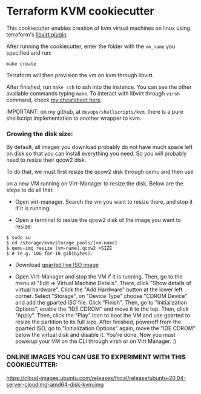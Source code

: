 # Terraform KVM cookiecutter

This cookiecutter enables creation of kvm virtual machines on linux using
terraform's [libvirt plugin](https://github.com/dmacvicar/terraform-provider-libvirt/).

After running the cookiecutter, enter the folder with the `vm_name` you
specified and run:

`make create`

Terraform will then provision the vm on kvm through libvirt.

After finished, run `make ssh` to ssh into the instance. You can see the other
available commands typing `make`. To interact with libvirt through `virsh`
command, check [my cheatsheet
here](https://github.com/tiagoprn/devops/blob/master/cheats/kvm.cheat).

IMPORTANT: on my github, at `devops/shellscripts/kvm`, there is a pure
shellscript implementation to another wrapper to kvm.

### Growing the disk size:

By default, all images you download probably do not have much space left on
disk so that you can install everything you need. So you will probably need to
resize their qcow2 disk.

To do that, we must first resize the qcow2 disk through qemu and then use

on a new VM running on Virt-Manager to resize the disk. Below are the steps to
do all that:

- Open virt-manager. Search the vm you want to resize there, and stop it if it is
  running.

- Open a terminal to resize the qcow2 disk of the image you want to resize:

```
$ sudo su
$ cd /storage/kvm/storage_pools/[vm-name]
$ qemu-img resize [vm-name].qcow2 +SIZE
$ # (e.g. 10G for 10 gibibytes).
```

- Download [gparted live ISO image](https://downloads.sourceforge.net/gparted/gparted-live-1.1.0-3-amd64.iso)

- Open Virt-Manager and stop the VM if it is running. Then, go to the menu at
  "Edit => Virtual Machine Details". There, click "Show details of virtual
hardware". Click the "Add Hardware" button at the lower left corner. Select
"Storage", on "Device Type" choose "CDROM Device" and add the gparted ISO file.
Click "Finish". Then, go to "Initialization Options", enable the "IDE CDROM"
and move it to the top. Then, click "Apply". Then, click the "Play" icon to
boot the VM and use gparted to resize the partition to its full size. After
finished, poweroff from the gparted ISO, go to "Initialization Options" again,
move the "IDE CDROM" below the virtual disk and disable it. You're done. Now
you must powerup your VM on the CLI through virsh or on Virt Manager. :)

### ONLINE IMAGES YOU CAN USE TO EXPERIMENT WITH THIS COOKIECUTTER:

https://cloud-images.ubuntu.com/releases/focal/release/ubuntu-20.04-server-cloudimg-amd64-disk-kvm.img
